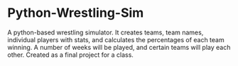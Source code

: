 # Python-Wrestling-Sim
A python-based wrestling simulator. It creates teams, team names, individual players with stats, and calculates the percentages of each team winning. A number of weeks will be played, and certain teams will play each other.
Created as a final project for a class.
